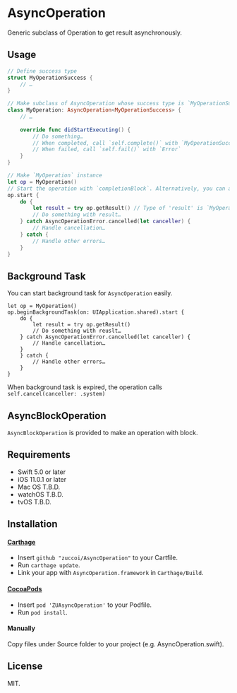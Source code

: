 # AsyncOperation

Generic subclass of Operation to get result asynchronously.

## Usage

```Swift
// Define success type
struct MyOperationSuccess {
    // …
}

// Make subclass of AsyncOperation whose success type is `MyOperationSuccess`
class MyOperation: AsyncOperation<MyOperationSuccess> {
    // …
    
    override func didStartExecuting() {
        // Do something…
        // When completed, call `self.complete()` with `MyOperationSuccess` instance
        // When failed, call `self.fail()` with `Error`
    }
}

// Make `MyOperation` instance
let op = MyOperation()
// Start the operation with `completionBlock`. Alternatively, you can add the operation into `OperationQueue`.
op.start {
    do {
        let result = try op.getResult() // Type of 'result' is `MyOperationSuccess`
        // Do something with result…
    } catch AsyncOperationError.cancelled(let canceller) {
        // Handle cancellation…
    } catch {
        // Handle other errors…
    }
}
```

## Background Task
You can start background task for `AsyncOperation` easily.
```
let op = MyOperation()
op.beginBackgroundTask(on: UIApplication.shared).start {
    do {
        let result = try op.getResult()
        // Do something with reuslt…
    } catch AsyncOperationError.cancelled(let canceller) {
        // Handle cancellation…
    }
    } catch {
        // Handle other errors…
    }
}
```
When background task is expired, the operation calls `self.cancel(canceller: .system)`

## AsyncBlockOperation
`AsyncBlockOperation` is provided to make an operation with block.

## Requirements

- Swift 5.0 or later
- iOS 11.0.1 or later
- Mac OS T.B.D.
- watchOS T.B.D.
- tvOS T.B.D.

## Installation

#### [Carthage](https://github.com/Carthage/Carthage)

- Insert `github "zuccoi/AsyncOperation"` to your Cartfile.
- Run `carthage update`.
- Link your app with `AsyncOperation.framework` in `Carthage/Build`.

#### [CocoaPods](https://github.com/cocoapods/cocoapods)

- Insert `pod 'ZUAsyncOperation'` to your Podfile.
- Run `pod install`.

#### Manually
Copy files under Source folder to your project (e.g. AsyncOperation.swift).

## License
MIT.
